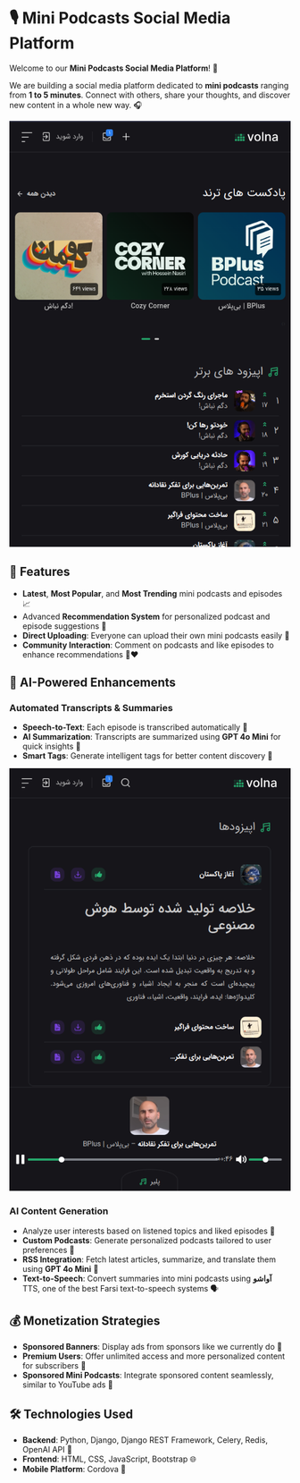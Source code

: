 # 🎙️ Mini Podcasts Social Media Platform

Welcome to our **Mini Podcasts Social Media Platform**! 🚀

We are building a social media platform dedicated to **mini podcasts** ranging from **1 to 5 minutes**. Connect with others, share your thoughts, and discover new content in a whole new way. 🎧

![Landing](./screenshots/landing.png)

## 🌟 Features

- **Latest**, **Most Popular**, and **Most Trending** mini podcasts and episodes 📈
- Advanced **Recommendation System** for personalized podcast and episode suggestions 🤖
- **Direct Uploading**: Everyone can upload their own mini podcasts easily 🎤
- **Community Interaction**: Comment on podcasts and like episodes to enhance recommendations 💬❤️

## 🧠 AI-Powered Enhancements

### Automated Transcripts & Summaries

- **Speech-to-Text**: Each episode is transcribed automatically 📝
- **AI Summarization**: Transcripts are summarized using **GPT 4o Mini** for quick insights 🧠
- **Smart Tags**: Generate intelligent tags for better content discovery 🔖

![Player](./screenshots/player.png)

### AI Content Generation

- Analyze user interests based on listened topics and liked episodes 🎯
- **Custom Podcasts**: Generate personalized podcasts tailored to user preferences 🎁
- **RSS Integration**: Fetch latest articles, summarize, and translate them using **GPT 4o Mini** 📰
- **Text-to-Speech**: Convert summaries into mini podcasts using **آواشو** TTS, one of the best Farsi text-to-speech systems 🗣️

## 💰 Monetization Strategies

- **Sponsored Banners**: Display ads from sponsors like we currently do 🎯
- **Premium Users**: Offer unlimited access and more personalized content for subscribers 🌟
- **Sponsored Mini Podcasts**: Integrate sponsored content seamlessly, similar to YouTube ads 🎥

## 🛠️ Technologies Used

- **Backend**: Python, Django, Django REST Framework, Celery, Redis, OpenAI API 🐍
- **Frontend**: HTML, CSS, JavaScript, Bootstrap 🌐
- **Mobile Platform**: Cordova 📱
